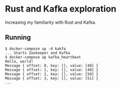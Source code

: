 # Rust and Kafka exploration

Increasing my familiarity with Rust and Kafka.

## Running

```
$ docker-compose up -d kakfa
... Starts Zookeeper and Kafka
$ docker-compose up kafka_heartbeat
Hello, world!
Message { offset: 0, key: [], value: [48] }
Message { offset: 1, key: [], value: [49] }
Message { offset: 2, key: [], value: [50] }
Message { offset: 3, key: [], value: [51] }
...
```
